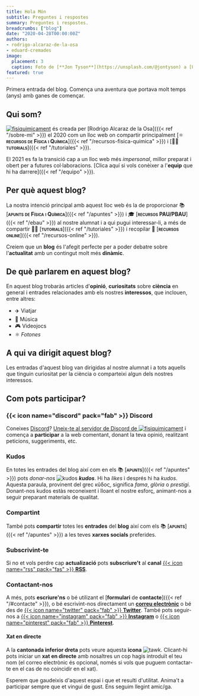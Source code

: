 ```yaml
---
title: Hola Món
subtitle: Preguntes i respostes
summary: Preguntes i respostes.
breadcrumbs: ["blog"]
date: "2020-04-28T00:00:00Z"
authors:
- rodrigo-alcaraz-de-la-osa
- eduard-cremades
image:
  placement: 3
  caption: Foto de [**Jon Tyson**](https://unsplash.com/@jontyson) a [Unsplash](https://unsplash.com)
featured: true  
---
```


Primera entrada del blog. Comença una aventura que portava molt temps (anys) amb ganes de començar.

## Qui som?

[<img draggable="false" class="icon" alt="fisiquimicament" src="/icon/logo-fisiquimicament.svg">](/ca) és creada per [Rodrigo Alcaraz de la Osa]({{< ref "/sobre-mi" >}}) el 2020 com un lloc web on compartir principalment [⚛️ <span style="font-variant:small-caps;">**recursos de Física i Química**</span>]({{< ref "/recursos-fisica-quimica" >}}) i [👐🏼 <span style="font-variant:small-caps;">**tutorials**</span>]({{< ref "/tutoriales" >}}).

El 2021 es fa la transició cap a un lloc web més *impersonal*, millor preparat i obert per a futures col·laboracions. [Clica aquí si vols conèixer a l'**equip** que hi ha darrere]({{< ref "/equipo" >}}).

## Per què aquest blog?

La nostra intenció principal amb aquest lloc web és la de proporcionar 📚 [<span style="font-variant:small-caps;">**apunts de Física i Química**</span>]({{< ref "/apuntes" >}}) i 🎓 [<span style="font-variant:small-caps;">**recursos PAU/PBAU**</span>]({{< ref "/ebau" >}}) al nostre alumnat i a qui pugui interessar-li, a més de compartir 👐🏼 [<span style="font-variant:small-caps;">**tutorials**</span>]({{< ref "/tutoriales" >}}) i recopilar 🔗 [<span style="font-variant:small-caps;">**recursos online**</span>]({{< ref "/recursos-online" >}}).

Creiem que un **blog** és l'afegit perfecte per a poder debatre sobre l'**actualitat** amb un contingut molt més **dinàmic**.

## De què parlarem en aquest blog?
En aquest blog trobaràs articles d'**opinió**, **curiositats** sobre **ciència** en general i entrades relacionades amb els nostres **interessos**, que inclouen, entre altres:

- ✈️ Viatjar
- 🎸 Música
- 🎮 Videojocs
- ⚛️ *Fotones*

## A qui va dirigit aquest blog?

Les entradas d'aquest blog van dirigidas al nostre alumnat i a tots aquells que tinguin curiositat per la ciència o comparteixi algun dels nostres interessos.

## Com pots participar?

### {{< icon name="discord" pack="fab" >}} Discord

Coneixes [Discord](https://discord.com/)? [Uneix-te al servidor de Discord de <img draggable="false" class="icon" alt="fisiquimicament" src="/icon/logo-fisiquimicament.svg">](https://discord.gg/kJqPqTJ) i comença a **participar** a la web comentant, donant la teva opinió, realitzant peticions, suggeriments, etc.

<!-- A més, a la **cantonada inferior esquerra** pots veure aquesta **icona** {{< icon name="comments" pack="fas" >}}. Clicant sobre ella pots escriure directament a qualsevol canal del servidor després d'iniciar sessió (desplaceu-vos cap avall fins a la secció *CATALÀ*). -->

### Kudos

En totes les entrades del blog així com en els 📚 [<span style="font-variant:small-caps;">**apunts**</span>]({{< ref "/apuntes" >}}) pots *donar-nos* <img draggable="false" class="icon" alt="kudos" src="/icon/kudos.svg"> ***kudos***. Hi ha *likes* i després hi ha *kudos*. Aquesta paraula, provinent del grec κῦδος, significa *fama*, *glòria* o *prestigi*. Donant-nos kudos estàs reconeixent i lloant el nostre esforç, animant-nos a seguir preparant materials de qualitat.

### Compartint

També pots <strong>compartir</strong> totes les <strong>entrades</strong> del <strong>blog</strong> així com els 📚 [<span style="font-variant:small-caps;">**apunts**</span>]({{< ref "/apuntes" >}}) a les teves **xarxes socials** preferides.

### Subscrivint-te

Si no et vols perdre cap **actualizació** pots **subscriure't** al **canal** [{{< icon name="rss" pack="fas" >}} **RSS**](/ca/index.xml).

### Contactant-nos

A més, pots **escriure'ns** o bé utilizant el [**formulari** de **contacte**]({{< ref "/#contacte" >}}), o bé escrivint-nos directament un [**correu electrònic**](mailto:fisiquimicamente@gmail.com) o bé des de [{{< icon name="twitter" pack="fab" >}} **Twitter**](https://twitter.com/alcarazr). També pots seguir-nos a [{{< icon name="instagram" pack="fab" >}} **Instagram**](https://www.instagram.com/fisiquimicamente/) o [{{< icon name="pinterest" pack="fab" >}} **Pinterest**](https://www.pinterest.es/fisiquimicamente/).

#### Xat en directe

A la **cantonada inferior dreta** pots veure aquesta **icona** <img draggable="false" class="icon" alt="tawk" src="/icon/tawk.svg">. Clicant-hi pots iniciar un **xat en directe** amb nosaltres un cop hagis introduït el teu nom (el correo electrònic és opcional, només si vols que puguem contactar-te en el cas de no coincidir en el xat).

Esperem que gaudeixis d'aquest espai i que et resulti d'utilitat. Anima't a participar sempre que et vingui de gust. Ens seguim llegint amic/ga.
